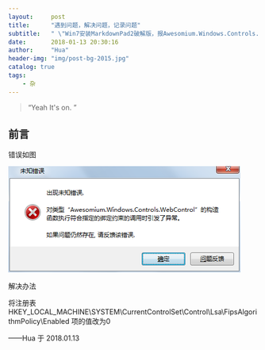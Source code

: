 ```yaml
---
layout:     post
title:      "遇到问题，解决问题，记录问题"
subtitle:   " \"Win7安装MarkdownPad2破解版，报Awesomium.Windows.Controls.WebControl 错误的解决方案\""
date:       2018-01-13 20:30:16
author:     "Hua"
header-img: "img/post-bg-2015.jpg"
catalog: true
tags:
    - 杂
---
```


> “Yeah It's on. ”


## 前言

错误如图

![img](/img/in-post/post-technical-2018/2018-01-13-error-of-markdown.jpg)

解决办法

将注册表 
HKEY_LOCAL_MACHINE\SYSTEM\CurrentControlSet\Control\Lsa\FipsAlgorithmPolicy\Enabled 
项的值改为0

——Hua 于 2018.01.13
